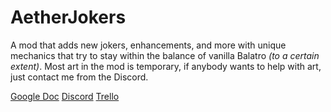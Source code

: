 # AetherJokers
A mod that adds new jokers, enhancements, and more with unique mechanics that try to stay within the balance of vanilla Balatro *(to a certain extent)*. Most art in the mod is temporary, if anybody wants to help with art, just contact me from the Discord.

[Google Doc](https://docs.google.com/document/d/1oEil7izLRa5cSwQqP7SrnszJRWUwlQasgli1JrAC5Vs/edit?usp=sharing)
[Discord](https://discord.com/channels/1116389027176787968/1355329903314079936/1355329903314079936)
[Trello](https://trello.com/invite/b/6834e77f95d9fb5b1339581f/ATTI905a5fec051c97546043a6e5b7c49e177F92F7E7/aether-jokers)
